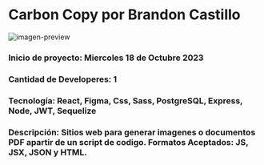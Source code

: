 # Carbon Copy por Brandon Castillo

![imagen-preview](https://brandon-portfolio-phi.vercel.app/projects-img/cc/carbon-copy-home.png)

### Inicio de proyecto: Miercoles 18 de Octubre 2023

### Cantidad de Developeres: 1

### Tecnología: React, Figma, Css, Sass, PostgreSQL, Express, Node, JWT, Sequelize

### Descripción: Sitios web para generar imagenes o documentos PDF apartir de un script de codigo. Formatos Aceptados: JS, JSX, JSON y HTML.
